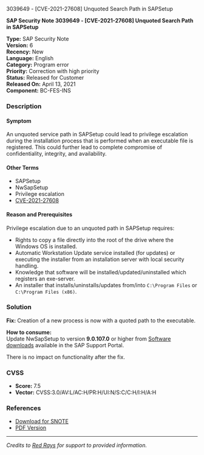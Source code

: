 3039649 - [CVE-2021-27608] Unquoted Search Path in SAPSetup

**SAP Security Note 3039649 - [CVE-2021-27608] Unquoted Search Path in SAPSetup**

**Type:** SAP Security Note  
**Version:** 6  
**Recency:** New  
**Language:** English  
**Category:** Program error  
**Priority:** Correction with high priority  
**Status:** Released for Customer  
**Released On:** April 13, 2021  
**Component:** BC-FES-INS

### Description

#### Symptom
An unquoted service path in SAPSetup could lead to privilege escalation during the installation process that is performed when an executable file is registered. This could further lead to complete compromise of confidentiality, integrity, and availability.

#### Other Terms
- SAPSetup
- NwSapSetup
- Privilege escalation
- [CVE-2021-27608](https://cve.mitre.org/cgi-bin/cvename.cgi?name=CVE-2021-27608)

#### Reason and Prerequisites
Privilege escalation due to an unquoted path in SAPSetup requires:
- Rights to copy a file directly into the root of the drive where the Windows OS is installed.
- Automatic Workstation Update service installed (for updates) or executing the installer from an installation server with local security handling.
- Knowledge that software will be installed/updated/uninstalled which registers an exe-server.
- An installer that installs/uninstalls/updates from/into `C:\Program Files` or `C:\Program Files (x86)`.

### Solution
**Fix:** Creation of a new process is now with a quoted path to the executable.

**How to consume:**  
Update NwSapSetup to version **9.0.107.0** or higher from [Software downloads](https://me.sap.com/#/softwarecenter/template/products/%20_APP=00200682500000001943&_EVENT=DISPHIER&HEADER=Y&FUNCTIONBAR=N&EVENT=TREE&NE=NAVIGATE&ENR=01200314690200016672&V=MAINT&TA=ACTUAL&PAGE=SEARCH/SAPSETUP%209.0) available in the SAP Support Portal.

There is no impact on functionality after the fix.

### CVSS
- **Score:** 7.5  
- **Vector:** CVSS:3.0/AV:L/AC:H/PR:H/UI:N/S:C/C:H/I:H/A:H

### References
- [Download for SNOTE](https://notesdownloads.sap.com/note/0040000000540042021)
- [PDF Version](https://userapps.support.sap.com/sap/support/sfm/notes/print/0003039649?language=en-US&token=4E905A4EBE07F051AB64605B3712FD39)

---

*Credits to [Red Rays](https://redrays.io) for support to provided information.*
